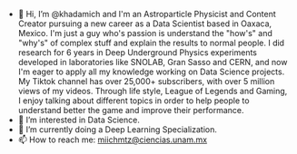 - 👋 Hi, I’m @khadamich and I'm an Astroparticle Physicist and Content Creator pursuing a new career as a Data Scientist based in Oaxaca, Mexico. I'm just a guy who's passion is understand the "how's" and "why's" of complex stuff and explain the results to normal people. I did research for 6 years in Deep Underground Physics experiments developed in laboratories like SNOLAB, Gran Sasso and CERN, and now I'm eager to apply all my knowledge working on Data Science projects. My Tiktok channel has over 25,000+ subscribers, with over 5 million views of my videos. Through life style, League of Legends and Gaming, I enjoy talking about different topics in order to help people to understand better the game and improve their performance.
- 👀 I’m interested in Data Science.
- 🌱 I’m currently doing a Deep Learning Specialization.
- 📫 How to reach me: miichmtz@ciencias.unam.mx

<!---
khadamich/khadamich is a ✨ special ✨ repository because its `README.md` (this file) appears on your GitHub profile.
You can click the Preview link to take a look at your changes.
--->
